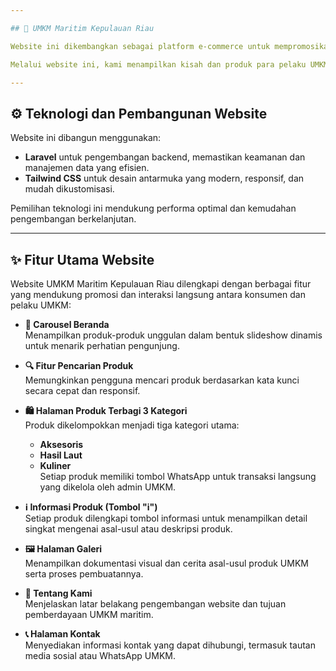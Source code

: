 ```yaml
---

## 🌊 UMKM Maritim Kepulauan Riau

Website ini dikembangkan sebagai platform e-commerce untuk mempromosikan dan memasarkan produk dari pelaku Usaha Mikro, Kecil, dan Menengah (UMKM) di sektor maritim wilayah Kepulauan Riau. Terinspirasi oleh kekayaan laut dan budaya bahari, proyek ini bertujuan mengangkat potensi lokal agar mampu bersaing di pasar nasional hingga internasional.

Melalui website ini, kami menampilkan kisah dan produk para pelaku UMKM — mulai dari hasil laut, kuliner khas pesisir, hingga aksesoris bernuansa bahari. Dengan memadukan pengetahuan tradisional dan inovasi digital, UMKM ini terus berkembang dan berkontribusi dalam pemberdayaan masyarakat pesisir.

---
```


## ⚙️ Teknologi dan Pembangunan Website

Website ini dibangun menggunakan:

* **Laravel** untuk pengembangan backend, memastikan keamanan dan manajemen data yang efisien.
* **Tailwind CSS** untuk desain antarmuka yang modern, responsif, dan mudah dikustomisasi.

Pemilihan teknologi ini mendukung performa optimal dan kemudahan pengembangan berkelanjutan.

---
## ✨ Fitur Utama Website

Website UMKM Maritim Kepulauan Riau dilengkapi dengan berbagai fitur yang mendukung promosi dan interaksi langsung antara konsumen dan pelaku UMKM:

- **🔄 Carousel Beranda**  
  Menampilkan produk-produk unggulan dalam bentuk slideshow dinamis untuk menarik perhatian pengunjung.

- **🔍 Fitur Pencarian Produk**  
  Memungkinkan pengguna mencari produk berdasarkan kata kunci secara cepat dan responsif.

- **🛍️ Halaman Produk Terbagi 3 Kategori**  
  Produk dikelompokkan menjadi tiga kategori utama:
  - **Aksesoris**
  - **Hasil Laut**
  - **Kuliner**  
  Setiap produk memiliki tombol WhatsApp untuk transaksi langsung yang dikelola oleh admin UMKM.

- **ℹ️ Informasi Produk (Tombol "i")**  
  Setiap produk dilengkapi tombol informasi untuk menampilkan detail singkat mengenai asal-usul atau deskripsi produk.

- **🖼️ Halaman Galeri**  
  Menampilkan dokumentasi visual dan cerita asal-usul produk UMKM serta proses pembuatannya.

- **👥 Tentang Kami**  
  Menjelaskan latar belakang pengembangan website dan tujuan pemberdayaan UMKM maritim.

- **📞 Halaman Kontak**  
  Menyediakan informasi kontak yang dapat dihubungi, termasuk tautan media sosial atau WhatsApp UMKM.
